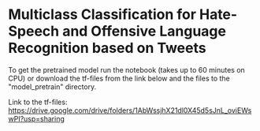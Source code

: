 # Multiclass Classification for Hate-Speech and Offensive Language Recognition based on Tweets

To get the pretrained model run the notebook (takes up to 60 minutes on CPU) or download the tf-files from the link below and the files to the "model_pretrain" directory.

Link to the tf-files: https://drive.google.com/drive/folders/1AbWssjhX21dl0X45d5sJnL_oviEWswPI?usp=sharing

